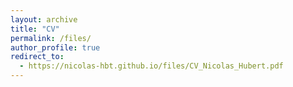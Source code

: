 ```yaml
---
layout: archive
title: "CV"
permalink: /files/
author_profile: true
redirect_to:
  - https://nicolas-hbt.github.io/files/CV_Nicolas_Hubert.pdf
---
```

